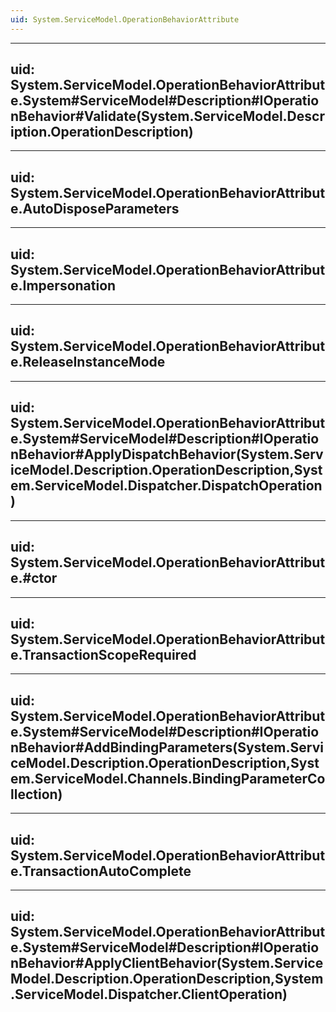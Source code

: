 ```yaml
---
uid: System.ServiceModel.OperationBehaviorAttribute
---
```


---
uid: System.ServiceModel.OperationBehaviorAttribute.System#ServiceModel#Description#IOperationBehavior#Validate(System.ServiceModel.Description.OperationDescription)
---

---
uid: System.ServiceModel.OperationBehaviorAttribute.AutoDisposeParameters
---

---
uid: System.ServiceModel.OperationBehaviorAttribute.Impersonation
---

---
uid: System.ServiceModel.OperationBehaviorAttribute.ReleaseInstanceMode
---

---
uid: System.ServiceModel.OperationBehaviorAttribute.System#ServiceModel#Description#IOperationBehavior#ApplyDispatchBehavior(System.ServiceModel.Description.OperationDescription,System.ServiceModel.Dispatcher.DispatchOperation)
---

---
uid: System.ServiceModel.OperationBehaviorAttribute.#ctor
---

---
uid: System.ServiceModel.OperationBehaviorAttribute.TransactionScopeRequired
---

---
uid: System.ServiceModel.OperationBehaviorAttribute.System#ServiceModel#Description#IOperationBehavior#AddBindingParameters(System.ServiceModel.Description.OperationDescription,System.ServiceModel.Channels.BindingParameterCollection)
---

---
uid: System.ServiceModel.OperationBehaviorAttribute.TransactionAutoComplete
---

---
uid: System.ServiceModel.OperationBehaviorAttribute.System#ServiceModel#Description#IOperationBehavior#ApplyClientBehavior(System.ServiceModel.Description.OperationDescription,System.ServiceModel.Dispatcher.ClientOperation)
---
